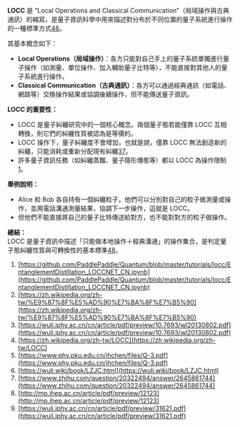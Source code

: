 **LOCC** 是 “Local Operations and Classical Communication”（局域操作與古典通訊）的縮寫，是量子資訊科學中用來描述對分布於不同位置的量子系統進行操作的一種標準方式[4](https://zh.wikipedia.org/zh-tw/LOCC)[8](http://mp.ihep.ac.cn/article/pdf/preview/12123)。

其基本概念如下：
- **Local Operations（局域操作）**：各方只能對自己手上的量子系統單獨進行量子操作（如測量、單位操作、加入輔助量子比特等），不能直接對其他人的量子系統進行操作。
- **Classical Communication（古典通訊）**：各方可以通過經典通訊（如電話、網路等）交換操作結果或協調後續操作，但不能傳送量子資訊。

**LOCC 的重要性：**
- LOCC 是量子糾纏研究中的一個核心概念。兩個量子態若能僅靠 LOCC 互相轉換，則它們的糾纏性質被認為是等價的。
- LOCC 操作下，量子糾纏度不會增加，也就是說，僅靠 LOCC 無法創造新的糾纏，只能消耗或重新分配現有糾纏[3](https://wuli.iphy.ac.cn/cn/article/pdf/preview/10.7693/wl20130802.pdf)[7](https://www.zhihu.com/question/20322494/answer/2645861744)。
- 許多量子資訊任務（如糾纏蒸餾、量子隱形傳態等）都以 LOCC 為操作限制[1](https://github.com/PaddlePaddle/Quantum/blob/master/tutorials/locc/EntanglementDistillation_LOCCNET_CN.ipynb)。

**舉例說明：**
- Alice 和 Bob 各自持有一個糾纏粒子，他們可以分別對自己的粒子做測量或操作，並用電話溝通測量結果，協調下一步操作，這就是 LOCC。
- 但他們不能直接將自己的量子比特傳送給對方，也不能對對方的粒子做操作。

**總結：**  
LOCC 是量子資訊中描述「只能做本地操作＋經典溝通」的操作集合，是判定量子態糾纏性質與可轉換性的基本標準[4](https://zh.wikipedia.org/zh-tw/LOCC)[8](http://mp.ihep.ac.cn/article/pdf/preview/12123)。

1. [https://github.com/PaddlePaddle/Quantum/blob/master/tutorials/locc/EntanglementDistillation_LOCCNET_CN.ipynb](https://github.com/PaddlePaddle/Quantum/blob/master/tutorials/locc/EntanglementDistillation_LOCCNET_CN.ipynb)
2. [https://zh.wikipedia.org/zh-tw/%E9%87%8F%E5%AD%90%E7%BA%8F%E7%B5%90](https://zh.wikipedia.org/zh-tw/%E9%87%8F%E5%AD%90%E7%BA%8F%E7%B5%90)
3. [https://wuli.iphy.ac.cn/cn/article/pdf/preview/10.7693/wl20130802.pdf](https://wuli.iphy.ac.cn/cn/article/pdf/preview/10.7693/wl20130802.pdf)
4. [https://zh.wikipedia.org/zh-tw/LOCC](https://zh.wikipedia.org/zh-tw/LOCC)
5. [https://www.phy.pku.edu.cn/jhchen/files/Q-3.pdf](https://www.phy.pku.edu.cn/jhchen/files/Q-3.pdf)
6. [https://wuli.wiki/book/LZJC.html](https://wuli.wiki/book/LZJC.html)
7. [https://www.zhihu.com/question/20322494/answer/2645861744](https://www.zhihu.com/question/20322494/answer/2645861744)
8. [http://mp.ihep.ac.cn/article/pdf/preview/12123](http://mp.ihep.ac.cn/article/pdf/preview/12123)
9. [https://wuli.iphy.ac.cn/cn/article/pdf/preview/31621.pdf](https://wuli.iphy.ac.cn/cn/article/pdf/preview/31621.pdf)